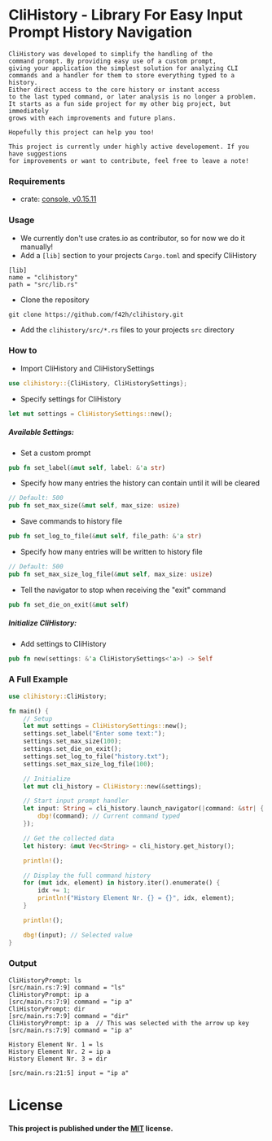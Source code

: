 # CliHistory - Library For Easy Input Prompt History Navigation

```
CliHistory was developed to simplify the handling of the 
command prompt. By providing easy use of a custom prompt, 
giving your application the simplest solution for analyzing CLI
commands and a handler for them to store everything typed to a history.
Either direct access to the core history or instant access 
to the last typed command, or later analysis is no longer a problem. 
It starts as a fun side project for my other big project, but immediately 
grows with each improvements and future plans. 

Hopefully this project can help you too!

This project is currently under highly active developement. If you have suggestions
for improvements or want to contribute, feel free to leave a note!
```

### Requirements
- crate: [console, v0.15.11](https://docs.rs/crate/console/latest)

### Usage
- We currently don't use crates.io as contributor, so for now we do it manually! 
- Add a `[lib]` section to your projects `Cargo.toml` and specify CliHistory
```
[lib]
name = "clihistory"
path = "src/lib.rs"
```
- Clone the repository
```
git clone https://github.com/f42h/clihistory.git
```
- Add the `clihistory/src/*.rs` files to your projects `src` directory

### How to
- Import CliHistory and CliHistorySettings
```rust
use clihistory::{CliHistory, CliHistorySettings};
```

- Specify settings for CliHistory
```rust
let mut settings = CliHistorySettings::new(); 
```

##### Available Settings:
- Set a custom prompt
```rust
pub fn set_label(&mut self, label: &'a str)
``` 

- Specify how many entries the history can contain until it will be cleared
```rust
// Default: 500
pub fn set_max_size(&mut self, max_size: usize)
```

- Save commands to history file
```rust
pub fn set_log_to_file(&mut self, file_path: &'a str)
```

- Specify how many entries will be written to history file 
```rust
// Default: 500
pub fn set_max_size_log_file(&mut self, max_size: usize)
```

- Tell the navigator to stop when receiving the "exit" command
```rust
pub fn set_die_on_exit(&mut self)
```

##### Initialize CliHistory:
- Add settings to CliHistory
```rust
pub fn new(settings: &'a CliHistorySettings<'a>) -> Self 
```

### A Full Example
```rust
use clihistory::CliHistory;

fn main() {
    // Setup
    let mut settings = CliHistorySettings::new();
    settings.set_label("Enter some text:");
    settings.set_max_size(100);
    settings.set_die_on_exit();
    settings.set_log_to_file("history.txt");
    settings.set_max_size_log_file(100);

    // Initialize
    let mut cli_history = CliHistory::new(&settings);

    // Start input prompt handler
    let input: String = cli_history.launch_navigator(|command: &str| {
        dbg!(command); // Current command typed
    });

    // Get the collected data
    let history: &mut Vec<String> = cli_history.get_history();

    println!();

    // Display the full command history
    for (mut idx, element) in history.iter().enumerate() {
        idx += 1;
        println!("History Element Nr. {} = {}", idx, element);
    }

    println!();

    dbg!(input); // Selected value
}
```

### Output
```
CliHistoryPrompt: ls
[src/main.rs:7:9] command = "ls"
CliHistoryPrompt: ip a
[src/main.rs:7:9] command = "ip a"
CliHistoryPrompt: dir
[src/main.rs:7:9] command = "dir"
CliHistoryPrompt: ip a  // This was selected with the arrow up key
[src/main.rs:7:9] command = "ip a"

History Element Nr. 1 = ls
History Element Nr. 2 = ip a
History Element Nr. 3 = dir

[src/main.rs:21:5] input = "ip a"
```

# License
#### This project is published under the [MIT](https://github.com/f42h/clihistory/blob/master/LICENSE) license.